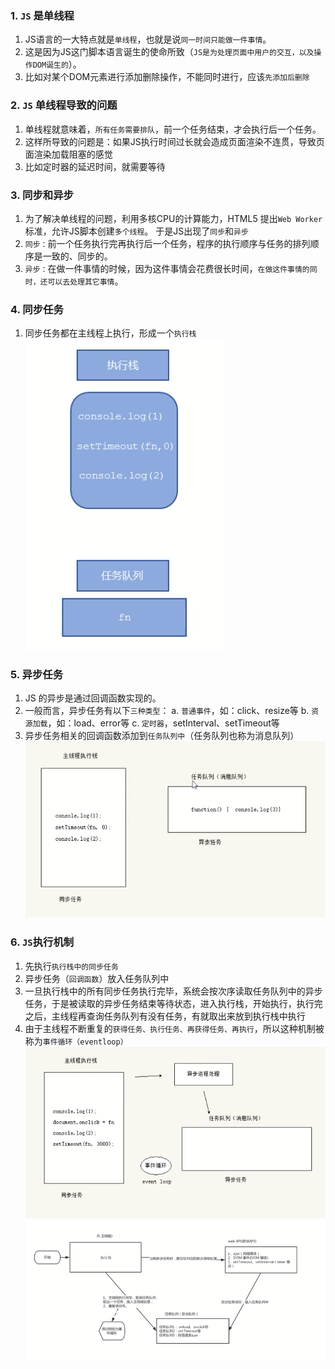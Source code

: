 ### 1. `JS` 是单线程

1. JS语言的一大特点就是`单线程`，也就是说`同一时间只能做一件事情`。
2. 这是因为JS这门脚本语言诞生的使命所致（`JS是为处理页面中用户的交互，以及操作DOM诞生的`）。
3. 比如对某个DOM元素进行添加删除操作，不能同时进行，应该`先添加后删除`

### 2. `JS` 单线程导致的问题

1. 单线程就意味着，`所有任务需要排队`，前一个任务结束，才会执行后一个任务。
2. 这样所导致的问题是：如果JS执行时间过长就会造成页面渲染不连贯，导致页面渲染加载阻塞的感觉
3. 比如定时器的延迟时间，就需要等待

### 3. 同步和异步

1. 为了解决单线程的问题，利用多核CPU的计算能力，HTML5 提出`Web Worker`标准，允许JS脚本创建`多个线程`。
   于是JS出现了`同步`和`异步`
2. `同步：`前一个任务执行完再执行后一个任务，程序的执行顺序与任务的排列顺序是一致的、同步的。
3. `异步：`在做一件事情的时候，因为这件事情会花费很长时间，`在做这件事情的同时，还可以去处理其它事情`。

### 4. 同步任务

1. 同步任务都在主线程上执行，形成一个`执行栈`
   ![在这里插入图片描述](js%E6%89%A7%E8%A1%8C%E6%9C%BA%E5%88%B6-imgs/20200713150554171.png)

### 5. 异步任务

1. JS 的异步是通过回调函数实现的。
2. 一般而言，异步任务有以下`三种类型`：
   a. `普通事件`，如：click、resize等
   b. `资源加载`，如：load、error等
   c. `定时器`，setInterval、setTimeout等
3. 异步任务相关的回调函数添加到`任务队列中`（任务队列也称为消息队列）
   ![在这里插入图片描述](js%E6%89%A7%E8%A1%8C%E6%9C%BA%E5%88%B6-imgs/20200713151036160.png)

### 6. `JS`执行机制

1. 先执行`执行栈中的同步任务`
2. 异步任务（`回调函数`）放入任务队列中
3. 一旦执行栈中的所有同步任务执行完毕，系统会按次序读取任务队列中的异步任务，于是被读取的异步任务结束等待状态，进入执行栈，开始执行，执行完之后，主线程再查询任务队列有没有任务，有就取出来放到执行栈中执行
4. 由于主线程不断重复的`获得任务、执行任务、再获得任务、再执行`，所以这种机制被称为`事件循环（eventloop）`
   ![在这里插入图片描述](js%E6%89%A7%E8%A1%8C%E6%9C%BA%E5%88%B6-imgs/20200713153253994.png)
   ![在这里插入图片描述](js%E6%89%A7%E8%A1%8C%E6%9C%BA%E5%88%B6-imgs/20200713153150263.png)